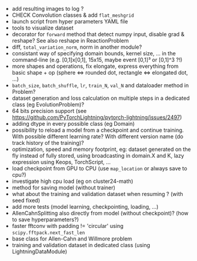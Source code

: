- add resulting images to log ?
- CHECK Convolution classes & add `flat_meshgrid`
- launch script from hyper parameters YAML file
- tools to visualize dataset
- decorator for `forward` method that detect numpy input, disable grad & reshape? See also reshape in ReactionProblem
- diff, `total_variation_norm`, norm in another module?
- consistant way of specifying domain bounds, kernel size, ... in the command-line (e.g. [0,1]x[0,1], 15x15, maybe event [0,1]³ or [0,1]^3 ?!)
- more shapes and operations, fix elongate, express everything from basic shape + op (sphere <=> rounded dot, rectangle <=> elongated dot, ...)
- `batch_size`, `batch_shuffle`, `lr`, `train_N`, `val_N` and dataloader method in Problem?
- dataset generation and loss calculation on multiple steps in a dedicated class (eg EvolutionProblem)?
- 64 bits precision support (see https://github.com/PyTorchLightning/pytorch-lightning/issues/2497)
- adding dtype in every possible class (eg Domain)
- possibility to reload a model from a checkpoint and continue training. With possible different learning rate? With different version name (do track history of the training)?
- optimization, speed and memory footprint, eg: dataset generated on the fly instead of fully stored, using broadcasting in domain.X and K, lazy expression using Keops, TorchScript, ...
- load checkpoint from GPU to CPU (use `map_location` or always save to cpu?)
- investigate high cpu load (eg on cluster24-math)
- method for saving model (without trainer)
- what about the training and validation dataset when resuming ? (with seed fixed)
- add more tests (model learning, checkpointing, loading, ...)
- AllenCahnSplitting also directly from model (without checkpoint)? (how to save hyperparameters?)
- faster fftconv with padding != 'circular' using `scipy.fftpack.next_fast_len`
- base class for Allen-Cahn and Willmore problem
- training and validation dataset in dedicated class (using LightningDataModule)

